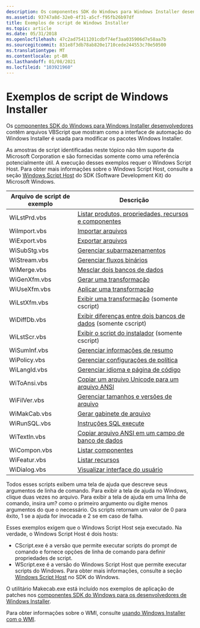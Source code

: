 ```yaml
---
description: Os componentes SDK do Windows para Windows Installer desenvolvedores contêm arquivos VBScript que mostram como a interface de automação do Windows Installer é usada para modificar os pacotes Windows Installer.
ms.assetid: 93747a8d-32e0-4f31-a5cf-f95fb26b97df
title: Exemplos de script de Windows Installer
ms.topic: article
ms.date: 05/31/2018
ms.openlocfilehash: 47c2ad75411201cdbf74ef3aa035906d7e58aa7b
ms.sourcegitcommit: 831e8f3db78ab820e1710cede244553c70e50500
ms.translationtype: MT
ms.contentlocale: pt-BR
ms.lasthandoff: 01/08/2021
ms.locfileid: "103921960"
---
```

# <a name="windows-installer-scripting-examples"></a>Exemplos de script de Windows Installer

Os [componentes SDK do Windows para Windows Installer desenvolvedores](platform-sdk-components-for-windows-installer-developers.md) contêm arquivos VBScript que mostram como a interface de automação do Windows Installer é usada para modificar os pacotes Windows Installer.

As amostras de script identificadas neste tópico não têm suporte da Microsoft Corporation e são fornecidas somente como uma referência potencialmente útil. A execução desses exemplos requer o Windows Script Host. Para obter mais informações sobre o Windows Script Host, consulte a seção [Windows Script Host](/previous-versions//9bbdkx3k(v=vs.85)) do SDK (Software Development Kit) do Microsoft Windows.



| Arquivo de script de exemplo | Descrição                                                                                                 |
|--------------------|-------------------------------------------------------------------------------------------------------------|
| WiLstPrd.vbs       | [Listar produtos, propriedades, recursos e componentes](list-products-properties-features-and-components.md) |
| WiImport.vbs       | [Importar arquivos](import-files.md)                                                                            |
| WiExport.vbs       | [Exportar arquivos](export-files.md)                                                                            |
| WiSubStg.vbs       | [Gerenciar subarmazenamentos](manage-substorages.md)                                                                |
| WiStream.vbs       | [Gerenciar fluxos binários](manage-binary-streams.md)                                                          |
| WiMerge.vbs        | [Mesclar dois bancos de dados](merge-two-databases.md)                                                              |
| WiGenXfm.vbs       | [Gerar uma transformação](generate-a-transform.md)                                                            |
| WiUseXfm.vbs       | [Aplicar uma transformação](apply-a-transform.md)                                                                  |
| WiLstXfm.vbs       | [Exibir uma transformação](view-a-transform.md) (somente cscript)                                                     |
| WiDiffDb.vbs       | [Exibir diferenças entre dois bancos de dados](view-differences-between-two-databases.md) (somente cscript)         |
| WiLstScr.vbs       | [Exibir o script do instalador](view-installer-script.md) (somente cscript)                                           |
| WiSumInf.vbs       | [Gerenciar informações de resumo](manage-summary-information.md)                                                |
| WiPolicy.vbs       | [Gerenciar configurações de política](manage-policy-settings.md)                                                        |
| WiLangId.vbs       | [Gerenciar idioma e página de código](manage-language-and-codepage.md)                                            |
| WiToAnsi.vbs       | [Copiar um arquivo Unicode para um arquivo ANSI](copy-a-unicode-file-to-an-ansi-file.md)                              |
| WiFilVer.vbs       | [Gerenciar tamanhos e versões de arquivo](manage-file-sizes-and-versions.md)                                        |
| WiMakCab.vbs       | [Gerar gabinete de arquivo](generate-file-cabinet.md)                                                          |
| WiRunSQL.vbs       | [Instruções SQL execute](execute-sql-statements.md)                                                        |
| WiTextIn.vbs       | [Copiar arquivo ANSI em um campo de banco de dados](copy-ansi-file-into-a-database-field.md)                            |
| WiCompon.vbs       | [Listar componentes](list-components.md)                                                                      |
| WiFeatur.vbs       | [Listar recursos](list-features.md)                                                                          |
| WiDialog.vbs       | [Visualizar interface do usuário](preview-user-interface.md)                                                        |



 

Todos esses scripts exibem uma tela de ajuda que descreve seus argumentos de linha de comando. Para exibir a tela de ajuda no Windows, clique duas vezes no arquivo. Para exibir a tela de ajuda em uma linha de comando, insira um? como o primeiro argumento ou digite menos argumentos do que o necessário. Os scripts retornam um valor de 0 para êxito, 1 se a ajuda for invocada e 2 se em caso de falha.

Esses exemplos exigem que o Windows Script Host seja executado. Na verdade, o Windows Script Host é dois hosts:

-   CScript.exe é a versão que permite executar scripts do prompt de comando e fornece opções de linha de comando para definir propriedades de script.
-   WScript.exe é a versão do Windows Script Host que permite executar scripts do Windows. Para obter mais informações, consulte a seção [Windows Script Host](/previous-versions//9bbdkx3k(v=vs.85)) no SDK do Windows.

O utilitário Makecab.exe está incluído nos exemplos de aplicação de patches nos [componentes SDK do Windows para os desenvolvedores de Windows Installer](platform-sdk-components-for-windows-installer-developers.md).

Para obter informações sobre o WMI, consulte [usando Windows Installer com o WMI](using-windows-installer-with-wmi.md).

 

 

